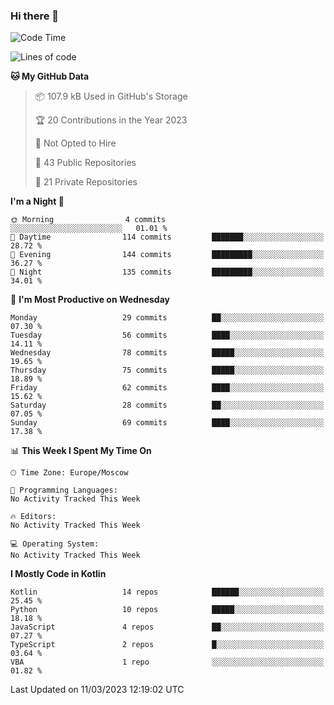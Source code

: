 ### Hi there 👋

<!--
**semwai/semwai** is a ✨ _special_ ✨ repository because its `README.md` (this file) appears on your GitHub profile.

Here are some ideas to get you started:

- 🔭 I’m currently working on ...
- 🌱 I’m currently learning ...
- 👯 I’m looking to collaborate on ...
- 🤔 I’m looking for help with ...
- 💬 Ask me about ...
- 📫 How to reach me: ...
- 😄 Pronouns: ...
- ⚡ Fun fact: ...
-->


<!--START_SECTION:waka-->
![Code Time](http://img.shields.io/badge/Code%20Time-0%20secs-blue)

![Lines of code](https://img.shields.io/badge/From%20Hello%20World%20I%27ve%20Written-1.3%20million%20lines%20of%20code-blue)

**🐱 My GitHub Data** 

> 📦 107.9 kB Used in GitHub's Storage 
 > 
> 🏆 20 Contributions in the Year 2023
 > 
> 🚫 Not Opted to Hire
 > 
> 📜 43 Public Repositories 
 > 
> 🔑 21 Private Repositories 
 > 
**I'm a Night 🦉** 

```text
🌞 Morning                4 commits           ░░░░░░░░░░░░░░░░░░░░░░░░░   01.01 % 
🌆 Daytime                114 commits         ███████░░░░░░░░░░░░░░░░░░   28.72 % 
🌃 Evening                144 commits         █████████░░░░░░░░░░░░░░░░   36.27 % 
🌙 Night                  135 commits         █████████░░░░░░░░░░░░░░░░   34.01 % 
```
📅 **I'm Most Productive on Wednesday** 

```text
Monday                   29 commits          ██░░░░░░░░░░░░░░░░░░░░░░░   07.30 % 
Tuesday                  56 commits          ████░░░░░░░░░░░░░░░░░░░░░   14.11 % 
Wednesday                78 commits          █████░░░░░░░░░░░░░░░░░░░░   19.65 % 
Thursday                 75 commits          █████░░░░░░░░░░░░░░░░░░░░   18.89 % 
Friday                   62 commits          ████░░░░░░░░░░░░░░░░░░░░░   15.62 % 
Saturday                 28 commits          ██░░░░░░░░░░░░░░░░░░░░░░░   07.05 % 
Sunday                   69 commits          ████░░░░░░░░░░░░░░░░░░░░░   17.38 % 
```


📊 **This Week I Spent My Time On** 

```text
🕑︎ Time Zone: Europe/Moscow

💬 Programming Languages: 
No Activity Tracked This Week

🔥 Editors: 
No Activity Tracked This Week

💻 Operating System: 
No Activity Tracked This Week
```

**I Mostly Code in Kotlin** 

```text
Kotlin                   14 repos            ██████░░░░░░░░░░░░░░░░░░░   25.45 % 
Python                   10 repos            █████░░░░░░░░░░░░░░░░░░░░   18.18 % 
JavaScript               4 repos             ██░░░░░░░░░░░░░░░░░░░░░░░   07.27 % 
TypeScript               2 repos             █░░░░░░░░░░░░░░░░░░░░░░░░   03.64 % 
VBA                      1 repo              ░░░░░░░░░░░░░░░░░░░░░░░░░   01.82 % 
```




 Last Updated on 11/03/2023 12:19:02 UTC
<!--END_SECTION:waka-->
